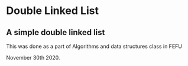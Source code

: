 # Double Linked List
## A simple double linked list

This was done as a part of Algorithms and data structures class in FEFU

November 30th 2020.
